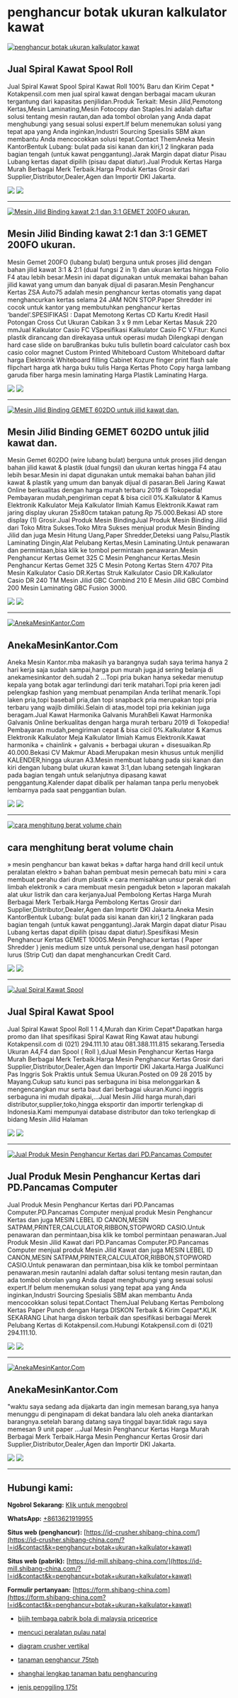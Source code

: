 # penghancur botak ukuran kalkulator kawat

<a href="https://swt.shibang-china.com/?l=id&img&k=penghancur+botak+ukuran+kalkulator+kawat" target="_blank">![penghancur botak ukuran kalkulator kawat](http://static.shibang-china.com/all-800x300/405.jpg)</a>

## Jual Spiral Kawat Spool Roll
Jual Spiral Kawat Spool Spiral Kawat Roll 100% Baru dan Kirim Cepat * Kotakpensil.com men jual spiral kawat dengan berbagai macam ukuran tergantung dari kapasitas penjilidan.Produk Terkait: Mesin Jilid,Pemotong Kertas,Mesin Laminating,Mesin Fotocopy dan Staples.Ini adalah daftar solusi tentang mesin rautan,dan ada tombol obrolan yang Anda dapat menghubungi yang sesuai solusi expert.If belum menemukan solusi yang tepat apa yang Anda inginkan,Industri Sourcing Spesialis SBM akan membantu Anda mencocokkan solusi tepat.Contact ThemAneka Mesin KantorBentuk Lubang: bulat pada sisi kanan dan kiri,1 2 lingkaran pada bagian tengah (untuk kawat penggantung).Jarak Margin dapat diatur Pisau Lubang kertas dapat dipilih (pisau dapat diatur).Jual Produk Kertas Harga Murah Berbagai Merk Terbaik.Harga Produk Kertas Grosir dari Supplier,Distributor,Dealer,Agen dan Importir DKI Jakarta.


<a href="https://whatsapp.shibangsoft.com/WhatsApp.php" target="_blank" title="WhatsApp">![](http://static.shibang-china.com/icon/whatsapp.png)</a> <a href="https://swt.shibang-china.com/?l=id&icon&k=penghancur+botak+ukuran+kalkulator+kawat" target="_blank">![](http://static.shibang-china.com/icon/chat-id.png)</a>

---

<a href="https://swt.shibang-china.com/?l=id&img&k=penghancur+botak+ukuran+kalkulator+kawat" target="_blank">![Mesin Jilid Binding kawat 2:1 dan 3:1 GEMET 200FO ukuran.](http://static.shibang-china.com/all-800x300/1460.jpg)</a>

## Mesin Jilid Binding kawat 2:1 dan 3:1 GEMET 200FO ukuran.
Mesin Gemet 200FO (lubang bulat) berguna untuk proses jilid dengan bahan jilid kawat 3:1 &amp; 2:1 (dual fungsi 2 in 1) dan ukuran kertas hingga Folio F4 atau lebih besar.Mesin ini dapat digunakan untuk memakai bahan bahan jilid kawat yang umum dan banyak dijual di pasaran.Mesin Penghancur Kertas ZSA Auto75 adalah mesin penghancur kertas otomatis yang dapat menghancurkan kertas selama 24 JAM NON STOP.Paper Shredder ini cocok untuk kantor yang membutuhkan penghancur kertas ‘bandel’.SPESIFIKASI : Dapat Memotong Kertas CD Kartu Kredit Hasil Potongan Cross Cut Ukuran Cabikan 3 x 9 mm Lebar Kertas Masuk 220 mmJual Kalkulator Casio FC VSpesifikasi Kalkulator Casio FC V.Fitur: Kunci plastik dirancang dan direkayasa untuk operasi mudah Dilengkapi dengan hard case slide on baruBrankas buku tulis bulletin board calculator cash box casio color magnet Custom Printed Whiteboard Custom Whiteboard daftar harga Elektronik Whiteboard filling Cabinet Kozure finger print flash sale flipchart harga atk harga buku tulis Harga Kertas Photo Copy harga lambang garuda fiber harga mesin laminating Harga Plastik Laminating Harga.


<a href="https://whatsapp.shibangsoft.com/WhatsApp.php" target="_blank" title="WhatsApp">![](http://static.shibang-china.com/icon/whatsapp.png)</a> <a href="https://swt.shibang-china.com/?l=id&icon&k=penghancur+botak+ukuran+kalkulator+kawat" target="_blank">![](http://static.shibang-china.com/icon/chat-id.png)</a>

---

<a href="https://swt.shibang-china.com/?l=id&img&k=penghancur+botak+ukuran+kalkulator+kawat" target="_blank">![Mesin Jilid Binding GEMET 602DO untuk jilid kawat dan.](http://static.shibang-china.com/all-800x300/170.jpg)</a>

## Mesin Jilid Binding GEMET 602DO untuk jilid kawat dan.
Mesin Gemet 602DO (wire lubang bulat) berguna untuk proses jilid dengan bahan jilid kawat &amp; plastik (dual fungsi) dan ukuran kertas hingga F4 atau lebih besar.Mesin ini dapat digunakan untuk memakai bahan bahan jilid kawat &amp; plastik yang umum dan banyak dijual di pasaran.Beli Jaring Kawat Online berkualitas dengan harga murah terbaru 2019 di Tokopedia! Pembayaran mudah,pengiriman cepat &amp; bisa cicil 0%.Kalkulator &amp; Kamus Elektronik Kalkulator Meja Kalkulator Ilmiah Kamus Elektronik.Kawat ram jaring display ukuran 25x80cm tatakan patung.Rp 75.000.Bekasi AD store display (1) Grosir.Jual Produk Mesin BindingJual Produk Mesin Binding Jilid dari Toko Mitra Sukses.Toko Mitra Sukses menjual produk Mesin Binding Jilid dan juga Mesin Hitung Uang,Paper Shredder,Deteksi uang Palsu,Plastik Laminating Dingin,Alat Pelubang Kertas,Mesin Laminating.Untuk penawaran dan permintaan,bisa klik ke tombol permintaan penawaran.Mesin Penghancur Kertas Gemet 325 C Mesin Penghancur Kertas.Mesin Penghancur Kertas Gemet 325 C Mesin Potong Kertas Stern 4707 Pita Mesin Kalkulator Casio DR.Kertas Struk Kalkulator Casio DR.Kalkulator Casio DR 240 TM Mesin Jilid GBC Combind 210 E Mesin Jilid GBC Combind 200 Mesin Laminating GBC Fusion 3000.


<a href="https://whatsapp.shibangsoft.com/WhatsApp.php" target="_blank" title="WhatsApp">![](http://static.shibang-china.com/icon/whatsapp.png)</a> <a href="https://swt.shibang-china.com/?l=id&icon&k=penghancur+botak+ukuran+kalkulator+kawat" target="_blank">![](http://static.shibang-china.com/icon/chat-id.png)</a>

---

<a href="https://swt.shibang-china.com/?l=id&img&k=penghancur+botak+ukuran+kalkulator+kawat" target="_blank">![AnekaMesinKantor.Com](http://static.shibang-china.com/all-800x300/967.jpg)</a>

## AnekaMesinKantor.Com
Aneka Mesin Kantor.mba makasih ya barangnya sudah saya terima hanya 2 hari kerja saja sudah sampai,harga pun murah juga.jd sering belanja di anekamesinkantor deh.sudah 2 …Topi pria bukan hanya sekedar menutup kepala yang botak agar terlindungi dari terik matahari.Topi pria keren jadi pelengkap fashion yang membuat penampilan Anda terlihat menarik.Topi laken pria,topi baseball pria,dan topi snapback pria merupakan topi pria terbaru yang wajib dimiliki.Selain di atas,model topi pria kekinian juga beragam.Jual Kawat Harmonika Galvanis MurahBeli Kawat Harmonika Galvanis Online berkualitas dengan harga murah terbaru 2019 di Tokopedia! Pembayaran mudah,pengiriman cepat &amp; bisa cicil 0%.Kalkulator &amp; Kamus Elektronik Kalkulator Meja Kalkulator Ilmiah Kamus Elektronik.Kawat harmonika + chainlink + galvanis + berbagai ukuran + disesuaikan.Rp 40.000.Bekasi CV Makmur Abadi.Merupakan mesin khusus untuk menjilid KALENDER,hingga ukuran A3.Mesin membuat lubang pada sisi kanan dan kiri dengan lubang bulat ukuran kawat 3:1,dan lubang setengah lingkaran pada bagian tengah untuk selanjutnya dipasang kawat penggantung.Kalender dapat dibalik per halaman tanpa perlu menyobek lembarnya pada saat penggantian bulan.


<a href="https://whatsapp.shibangsoft.com/WhatsApp.php" target="_blank" title="WhatsApp">![](http://static.shibang-china.com/icon/whatsapp.png)</a> <a href="https://swt.shibang-china.com/?l=id&icon&k=penghancur+botak+ukuran+kalkulator+kawat" target="_blank">![](http://static.shibang-china.com/icon/chat-id.png)</a>

---

<a href="https://swt.shibang-china.com/?l=id&img&k=penghancur+botak+ukuran+kalkulator+kawat" target="_blank">![cara menghitung berat volume chain](http://static.shibang-china.com/all-800x300/1191.jpg)</a>

## cara menghitung berat volume chain
&#187; mesin penghancur ban kawat bekas &#187; daftar harga hand drill kecil untuk peralatan elektro &#187; bahan bahan pembuat mesin pemecah batu mini &#187; cara membuat perahu dari drum plastik &#187; cara memisahkan unsur perak dari limbah elektronik &#187; cara membuat mesin pengaduk beton &#187; laporan makalah alat ukur listrik dan cara kerjanyaJual Pembolong Kertas Harga Murah Berbagai Merk Terbaik.Harga Pembolong Kertas Grosir dari Supplier,Distributor,Dealer,Agen dan Importir DKI Jakarta.Aneka Mesin KantorBentuk Lubang: bulat pada sisi kanan dan kiri,1 2 lingkaran pada bagian tengah (untuk kawat penggantung).Jarak Margin dapat diatur Pisau Lubang kertas dapat dipilih (pisau dapat diatur).Spesifikasi Mesin Penghancur Kertas GEMET 1000S.Mesin Penghacur kertas ( Paper Shredder ) jenis medium size untuk personal use,dengan hasil potongan lurus (Strip Cut) dan dapat menghancurkan Credit Card.


<a href="https://whatsapp.shibangsoft.com/WhatsApp.php" target="_blank" title="WhatsApp">![](http://static.shibang-china.com/icon/whatsapp.png)</a> <a href="https://swt.shibang-china.com/?l=id&icon&k=penghancur+botak+ukuran+kalkulator+kawat" target="_blank">![](http://static.shibang-china.com/icon/chat-id.png)</a>

---

<a href="https://swt.shibang-china.com/?l=id&img&k=penghancur+botak+ukuran+kalkulator+kawat" target="_blank">![Jual Spiral Kawat Spool](http://static.shibang-china.com/all-800x300/968.jpg)</a>

## Jual Spiral Kawat Spool
Jual Spiral Kawat Spool Roll 1 1 4,Murah dan Kirim Cepat*.Dapatkan harga promo dan lihat spesifikasi Spiral Kawat Ring Kawat atau hubungi Kotakpensil.com di (021) 294.111.10 atau 081.388.111.815 sekarang.Tersedia Ukuran A4,F4 dan Spool ( Roll ),dJual Mesin Penghancur Kertas Harga Murah Berbagai Merk Terbaik.Harga Mesin Penghancur Kertas Grosir dari Supplier,Distributor,Dealer,Agen dan Importir DKI Jakarta.Harga JualKunci Pas Inggris Sok Praktis untuk Semua Ukuran.Posted on 09 28 2015 by Mayang.Cukup satu kunci pas serbaguna ini bisa melonggarkan &amp; mengencangkan mur serta baut dari berbagai ukuran.Kunci inggris serbaguna ini mudah dipakai,…Jual Mesin Jilid harga murah,dari distributor,supplier,toko,hingga eksportir dan importir terlengkap di Indonesia.Kami mempunyai database distributor dan toko terlengkap di bidang Mesin Jilid Halaman


<a href="https://whatsapp.shibangsoft.com/WhatsApp.php" target="_blank" title="WhatsApp">![](http://static.shibang-china.com/icon/whatsapp.png)</a> <a href="https://swt.shibang-china.com/?l=id&icon&k=penghancur+botak+ukuran+kalkulator+kawat" target="_blank">![](http://static.shibang-china.com/icon/chat-id.png)</a>

---

<a href="https://swt.shibang-china.com/?l=id&img&k=penghancur+botak+ukuran+kalkulator+kawat" target="_blank">![Jual Produk Mesin Penghancur Kertas dari PD.Pancamas Computer](http://static.shibang-china.com/all-800x300/574.jpg)</a>

## Jual Produk Mesin Penghancur Kertas dari PD.Pancamas Computer
Jual Produk Mesin Penghancur Kertas dari PD.Pancamas Computer.PD.Pancamas Computer menjual produk Mesin Penghancur Kertas dan juga MESIN LEBEL ID CANON,MESIN SATPAM,PRINTER,CALCULATOR,RIBBON,STOPWORD CASIO.Untuk penawaran dan permintaan,bisa klik ke tombol permintaan penawaran.Jual Produk Mesin Jilid Kawat dari PD.Pancamas Computer.PD.Pancamas Computer menjual produk Mesin Jilid Kawat dan juga MESIN LEBEL ID CANON,MESIN SATPAM,PRINTER,CALCULATOR,RIBBON,STOPWORD CASIO.Untuk penawaran dan permintaan,bisa klik ke tombol permintaan penawaran.mesin rautanIni adalah daftar solusi tentang mesin rautan,dan ada tombol obrolan yang Anda dapat menghubungi yang sesuai solusi expert.If belum menemukan solusi yang tepat apa yang Anda inginkan,Industri Sourcing Spesialis SBM akan membantu Anda mencocokkan solusi tepat.Contact ThemJual Pelubang Kertas Pembolong Kertas Paper Punch dengan Harga DISKON Terbaik &amp; Kirim Cepat*.KLIK SEKARANG Lihat harga diskon terbaik dan spesifikasi berbagai Merek Pelubang Kertas di Kotakpensil.com.Hubungi Kotakpensil.com di (021) 294.111.10.


<a href="https://whatsapp.shibangsoft.com/WhatsApp.php" target="_blank" title="WhatsApp">![](http://static.shibang-china.com/icon/whatsapp.png)</a> <a href="https://swt.shibang-china.com/?l=id&icon&k=penghancur+botak+ukuran+kalkulator+kawat" target="_blank">![](http://static.shibang-china.com/icon/chat-id.png)</a>

---

<a href="https://swt.shibang-china.com/?l=id&img&k=penghancur+botak+ukuran+kalkulator+kawat" target="_blank">![AnekaMesinKantor.Com](http://static.shibang-china.com/all-800x300/785.jpg)</a>

## AnekaMesinKantor.Com
&quot;waktu saya sedang ada dijakarta dan ingin memesan barang,sya hanya menunggu di penginapam di dekat bandara lalu oleh aneka diantarkan barangnya.setelah barang datang saya tinggal bayar.tidak ragu saya memesan 9 unit paper …Jual Mesin Penghancur Kertas Harga Murah Berbagai Merk Terbaik.Harga Mesin Penghancur Kertas Grosir dari Supplier,Distributor,Dealer,Agen dan Importir DKI Jakarta.

<a href="https://whatsapp.shibangsoft.com/WhatsApp.php" target="_blank" title="WhatsApp">![](http://static.shibang-china.com/icon/whatsapp.png)</a> <a href="https://swt.shibang-china.com/?l=id&icon&k=penghancur+botak+ukuran+kalkulator+kawat" target="_blank">![](http://static.shibang-china.com/icon/chat-id.png)</a>

---
## Hubungi kami:

**Ngobrol Sekarang:** [Klik untuk mengobrol](https://swt.shibang-china.com?l=id&contact&k=penghancur+botak+ukuran+kalkulator+kawat)

**WhatsApp:**  [+8613621919955](https://whatsapp.shibangsoft.com/WhatsApp.php)

**Situs web (penghancur):** [https://id-crusher.shibang-china.com/](https://id-crusher.shibang-china.com/?l=id&contact&k=penghancur+botak+ukuran+kalkulator+kawat)

**Situs web (pabrik):** [https://id-mill.shibang-china.com/](https://id-mill.shibang-china.com/?l=id&contact&k=penghancur+botak+ukuran+kalkulator+kawat)

**Formulir pertanyaan:** [https://form.shibang-china.com](https://form.shibang-china.com?l=id&contact&k=penghancur+botak+ukuran+kalkulator+kawat)

* [bijih tembaga pabrik bola di malaysia priceprice](../45/bijih%20tembaga%20pabrik%20bola%20di%20malaysia%20priceprice.md)

* [mencuci peralatan pulau natal](../41/mencuci%20peralatan%20pulau%20natal.md)

* [diagram crusher vertikal](../50/diagram%20crusher%20vertikal.md)

* [tanaman penghancur 75tph](../50/tanaman%20penghancur%2075tph.md)

* [shanghai lengkap tanaman batu penghancuring](../45/shanghai%20lengkap%20tanaman%20batu%20penghancuring.md)

* [jenis penggiling 175t](../44/jenis%20penggiling%20175t.md)